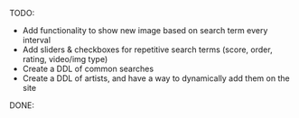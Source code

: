 TODO:

- Add functionality to show new image based on search term every interval
- Add sliders & checkboxes for repetitive search terms (score, order, rating, video/img type)
- Create a DDL of common searches
- Create a DDL of artists, and have a way to dynamically add them on the site

DONE: